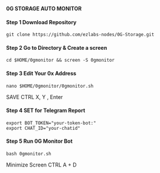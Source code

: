 
**0G STORAGE AUTO MONITOR**

#### Step 1 Download Repository
````
git clone https://github.com/ezlabs-nodes/0G-Storage.git
````
#### Step 2 Go to Directory & Create a screen
````
cd $HOME/0gmonitor && screen -S 0gmonitor
````
#### Step 3 Edit Your 0x Address
````
nano $HOME/0gmonitor/0gmonitor.sh
````
SAVE CTRL X, Y , Enter

#### Step 4 SET for Telegram Report
````
export BOT_TOKEN="your-token-bot:"
export CHAT_ID="your-chatid"
````
#### Step 5 Run 0G Monitor Bot
````
bash 0gmonitor.sh
````
Minimize Screen
CTRL A + D
